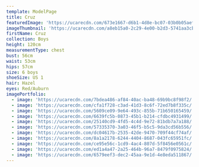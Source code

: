 ```yaml
---
template: ModelPage
title: Cruz
featuredImage: 'https://ucarecdn.com/673e1667-d6b1-4d8e-bc07-03b0b05aefb2/'
imageThumbnail: 'https://ucarecdn.com/a8eb15a0-2c29-4e00-b2d3-5741aa3cba39/'
firstName: Cruz
collection: Boys
height: 120cm
measurementType: chest
bust: 56cm
waist: 53cm
hips: 57cm
size: 6 boys
shoeSize: US 1
hair: Hazel
eyes: Red/Auburn
imagePortfolio:
  - image: 'https://ucarecdn.com/7bdea486-af84-40ac-ba48-69b9bc8f98f2/'
  - image: 'https://ucarecdn.com/cfa1f728-c3ad-41d3-8c6f-72ed7b8f335c/'
  - image: 'https://ucarecdn.com/5609ce09-9e64-493c-855b-71b650165459/'
  - image: 'https://ucarecdn.com/6639fc5b-0873-45b1-b214-cfdbc4931499/'
  - image: 'https://ucarecdn.com/25140cd9-4fd5-4c4d-9e72-81bdb7a7a188/'
  - image: 'https://ucarecdn.com/57335370-3a03-46f5-b5c5-9da3cd56b556/'
  - image: 'https://ucarecdn.com/dc04617b-2535-42de-9470-709f44cf74af/'
  - image: 'https://ucarecdn.com/8a1a2178-6244-4404-8687-043fc65951fc/'
  - image: 'https://ucarecdn.com/ce95e56c-1cd9-4ac4-807d-5f8456e0561c/'
  - image: 'https://ucarecdn.com/ed1a4a47-2a25-464b-96a7-8479f0975824/'
  - image: 'https://ucarecdn.com/6579eef3-dec2-45aa-9e1d-4e8eda511867/'
---
```


